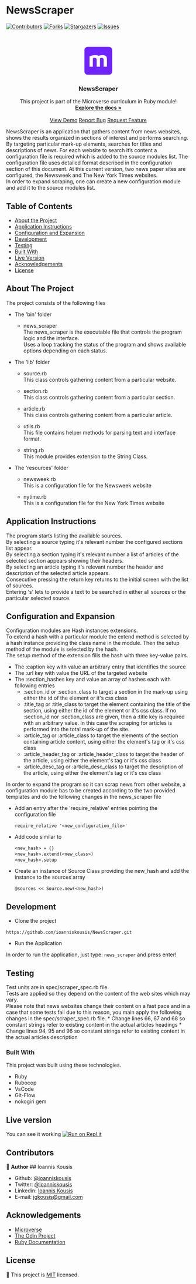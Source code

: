 # NewsScraper

<!--
*** Thanks for checking out this README Template. If you have a suggestion that would
*** make this better, please fork the repo and create a pull request or simply open
*** an issue with the tag "enhancement".
*** Thanks again! Now go create something AMAZING! :D
-->

<!-- PROJECT SHIELDS -->
<!--
*** I'm using markdown "reference style" links for readability.
*** Reference links are enclosed in brackets [ ] instead of parentheses ( ).
*** See the bottom of this document for the declaration of the reference variables
*** for contributors-url, forks-url, etc. This is an optional, concise syntax you may use.
*** https://www.markdownguide.org/basic-syntax/#reference-style-links
-->

[![Contributors][contributors-shield]][contributors-url]
[![Forks][forks-shield]][forks-url]
[![Stargazers][stars-shield]][stars-url]
[![Issues][issues-shield]][issues-url]

<!-- PROJECT LOGO -->
<br />
<p align="center">
  <a href="https://github.com/ioanniskousis/NewsScraper">
    <img src="images/microverse.png" alt="Microverse Logo" width="80" height="80">
  </a>
  
  <h3 align="center">NewsScraper</h3>
  
  <p align="center">
    This project is part of the Microverse curriculum in Ruby module!
    <br />
    <a href="https://github.com/ioanniskousis/NewsScraper"><strong>Explore the docs »</strong></a>
    <br />
    <br />
    <a href="https://repl.it/@ioanniskousis/NewsScraper">View Demo</a>
    <a href="https://github.com/ioanniskousis/NewsScraper/issues">Report Bug</a>
    <a href="https://github.com/ioanniskousis/NewsScraper/issues">Request Feature</a>
  </p>
</p>

NewsScraper is an application that gathers content from news websites, shows the results organized in sections of interest and performs searching.  
By targeting particular mark-up elements, searches for titles and descriptions of news. For each website to search it’s content a configuration file is required which is added to the source modules list. The configuration file uses detailed format described in the configuration section of this document.
At this current version, two news paper sites are configured, the Newsweek and The New York Times websites.  
In order to expand scraping, one can create a new configuration module and add it to the source modules list.

<!-- TABLE OF CONTENTS -->

## Table of Contents

- [About the Project](#about-the-project)
- [Application Instructions](#application-instructions)
- [Configuration and Expansion](#configuration-and-expansion)
- [Development](#development)
- [Testing](#testing)
- [Built With](#built-with)
- [Live Version](#live-version)
- [Acknowledgements](#acknowledgements)
- [License](#license)

<!-- ABOUT THE PROJECT -->

## About The Project  

The project consists of the following files  

- The 'bin' folder

  * news_scraper  
    The news_scraper is the executable file that controls the program logic and the interface.  
    Uses a loop tracking the status of the program and shows available options depending on each status.  

- The 'lib' folder

  * source.rb  
    This class controls gathering content from a particular website.

  * section.rb  
    This class controls gathering content from a particular section.

  * article.rb  
    This class controls gathering content from a particular article.

  * utils.rb  
    This file contains helper methods for parsing text and interface format.

  * string.rb  
    This module provides extension to the String Class.

- The 'resources' folder

  * newsweek.rb  
    This is a configuration file for the Newsweek website

  * nytime.rb  
    This is a configuration file for the New York Times website

<!-- ABOUT THE PROJECT -->
## Application Instructions  

  The program starts listing the available sources.  
  By selecting a source typing it's relevant number the configured sections list appear.  
  By selecting a section typing it's relevant number a list of  articles of the selected section appears showing their headers.  
  By selecting an article typing it's relevant number the header and description of the selected article appears.  
  Consecutive pressing the return key returns to the initial screen with the list of sources.  
  Entering 's' lets to provide a text to be searched in either all sources or the particular selected source.

## Configuration and Expansion  

Configuration modules are Hash instances extensions.  
To extend a hash with a particular module the extend method is selected by a hash instance providing the class name in the module. Then the setup method of the module is selected by the hash.  
The setup method of the extension fills the hash with three key-value pairs. 
  * The :caption key with value an arbitrary entry that identifies the source
  * The :url key with value the URL of the targeted website
  * The :section_hashes key and value an array of hashes each with following entries
    * :section_id or :section_class to target a section in the mark-up using either the id of the element or it's css class
    * :title_tag or :title_class to target the element containing the title of the section, using either the id of the element or it's css class. If no :section_id nor :section_class are given, then a :title key is required with an arbitrary value. In this case the scraping for articles is performed into the total mark-up of the site.
    * :article_tag or :article_class to target the elements of the section containing article content, using either the element's tag or it's css class
    * :article_header_tag or :article_header_class to target the header of the article, using either the element's tag or it's css class
    * :article_desc_tag or :article_desc_class to target the description of the article, using either the element's tag or it's css class

In order to expand the program so it can scrap news from other website, a configuration module has to be created according to the two provided templates and do the following changes in the news_scraper file
  * Add an entry after the 'require_relative' entries pointing the configuration file  
      ```
      require_relative '<new_configuration_file>'
      ```
  * Add code similar to 
      ```
      <new_hash> = {}
      <new_hash>.extend(<new_class>)
      <new_hash>.setup
      ```
  * Create an instance of Source Class providing the new_hash and add the instance to the sources array
      ```
      @sources << Source.new(<new_hash>)
      ```

## Development
  * Clone the project
  ```
  https://github.com/ioanniskousis/NewsScraper.git
  ```
  * Run the Application

  In order to run the application, just type: `news_scraper` and press enter!  

## Testing

  Test units are in spec/scraper_spec.rb file.  
  Tests are applied so they depend on the content of the web sites which may vary.  
  Please note that news websites change their content on a fast pace and in a case that some tests fail due to this reason, you main apply the following changes in the spec/scraper_spec.rb file.
    * Change lines 66, 67 and 68 so constant strings refer to existing content in the actual articles headings
    * Change lines 94, 95 and 96 so constant strings refer to existing content in the actual articles description

### Built With

This project was built using these technologies.

  - Ruby
  - Rubocop
  - VsCode
  - Git-Flow
  - nokogiri gem

<!-- LIVE VERSION -->

## Live version

  You can see it working [![Run on Repl.it](https://repl.it/badge/github/ioanniskousis/NewsScraper)](https://repl.it/@ioanniskousis/NewsScraper)

<!-- CONTACT -->

## Contributors

:bust_in_silhouette: **Author**
​## Ioannis Kousis

- Github: [@ioanniskousis](https://github.com/ioanniskousis)
- Twitter: [@ioanniskousis](https://twitter.com/ioanniskousis)
- Linkedin: [Ioannis Kousis](https://www.linkedin.com/in/ioannis-kousis-9a5051b4/)
- E-mail: jgkousis@gmail.com

<!-- ACKNOWLEDGEMENTS -->

## Acknowledgements

  - [Microverse](https://www.microverse.org/)
  - [The Odin Project](https://www.theodinproject.com/)
  - [Ruby Documentation](https://www.ruby-lang.org/en/documentation/)

<!-- MARKDOWN LINKS & IMAGES -->
<!-- https://www.markdownguide.org/basic-syntax/#reference-style-links -->

[contributors-shield]: https://img.shields.io/github/contributors/ioanniskousis/NewsScraper.svg?style=flat-square
[contributors-url]: https://github.com/ioanniskousis/NewsScraper/graphs/contributors
[forks-shield]: https://img.shields.io/github/forks/ioanniskousis/NewsScraper.svg?style=flat-square
[forks-url]: https://github.com/ioanniskousis/NewsScraper/network/members
[stars-shield]: https://img.shields.io/github/stars/ioanniskousis/NewsScraper.svg?style=flat-square
[stars-url]: https://github.com/ioanniskousis/NewsScraper/stargazers
[issues-shield]: https://img.shields.io/github/issues/ioanniskousis/NewsScraper.svg?style=flat-square
[issues-url]: https://github.com/ioanniskousis/NewsScraper/issues

<!-- LICENSE -->

## License

📝
This project is [MIT](https://opensource.org/licenses/MIT) licensed.
